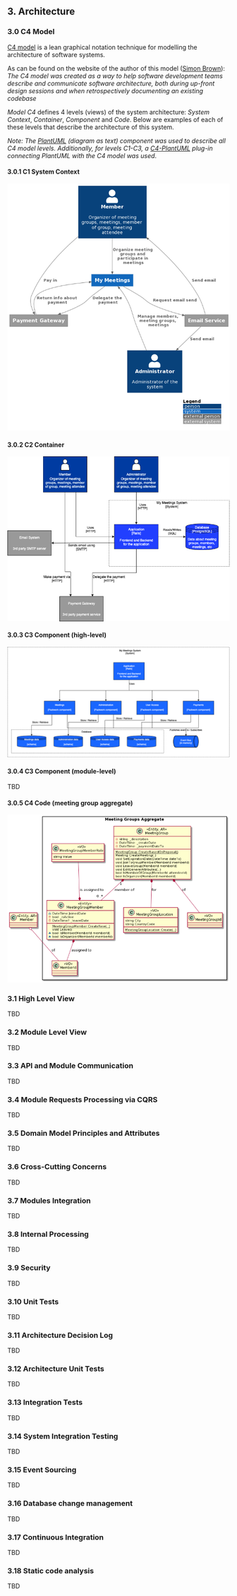 ## 3. Architecture

### 3.0 C4 Model

[C4 model](https://c4model.com/) is a lean graphical notation technique for modelling the architecture of software systems. <br>

As can be found on the website of the author of this model ([Simon Brown](https://simonbrown.je/)): *The C4 model was created as a way to help software development teams describe and communicate software architecture, both during up-front design sessions and when retrospectively documenting an existing codebase* <br>

*Model C4* defines 4 levels (views) of the system architecture: *System Context*, *Container*, *Component* and *Code*. Below are examples of each of these levels that describe the architecture of this system. <br>

*Note: The [PlantUML](https://plantuml.com/) (diagram as text) component was used to describe all C4 model levels. Additionally, for levels C1-C3, a [C4-PlantUML](https://github.com/plantuml-stdlib/C4-PlantUML) plug-in connecting PlantUML with the C4 model was used*.

#### 3.0.1 C1 System Context

![](images/c1-system-context.png)

#### 3.0.2 C2 Container

![](images/c2-container.png)

#### 3.0.3 C3 Component (high-level)

![](images/c3-component.png)

#### 3.0.4 C3 Component (module-level)

TBD

#### 3.0.5 C4 Code (meeting group aggregate)

![](images/c4-code.png)

### 3.1 High Level View

TBD

### 3.2 Module Level View

TBD

### 3.3 API and Module Communication

TBD

### 3.4 Module Requests Processing via CQRS

TBD

### 3.5 Domain Model Principles and Attributes

TBD

### 3.6 Cross-Cutting Concerns

TBD

### 3.7 Modules Integration

TBD

### 3.8 Internal Processing

TBD

### 3.9 Security

TBD

### 3.10 Unit Tests

TBD

### 3.11 Architecture Decision Log

TBD

### 3.12 Architecture Unit Tests

TBD

### 3.13 Integration Tests

TBD

### 3.14 System Integration Testing

TBD

### 3.15 Event Sourcing

TBD

### 3.16 Database change management

TBD

### 3.17 Continuous Integration

TBD

### 3.18 Static code analysis

TBD
